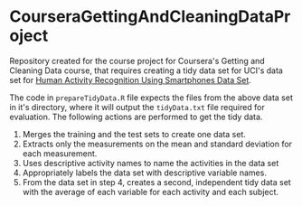 # CourseraGettingAndCleaningDataProject
Repository created for the course project for Coursera's Getting and Cleaning Data course, that requires creating a tidy data set for UCI's data set for <a href="http://archive.ics.uci.edu/ml/datasets/Human+Activity+Recognition+Using+Smartphones">Human Activity Recognition Using Smartphones Data Set</a>.

The code in <code>prepareTidyData.R</code> file expects the files from the above data set in it's directory, where it will output the <code>tidyData.txt</code> file required for evaluation. The following actions are performed to get the tidy data.

1. Merges the training and the test sets to create one data set.
2. Extracts only the measurements on the mean and standard deviation for each measurement. 
3. Uses descriptive activity names to name the activities in the data set
4. Appropriately labels the data set with descriptive variable names. 
5. From the data set in step 4, creates a second, independent tidy data set with the average of each variable for each activity and each subject.
